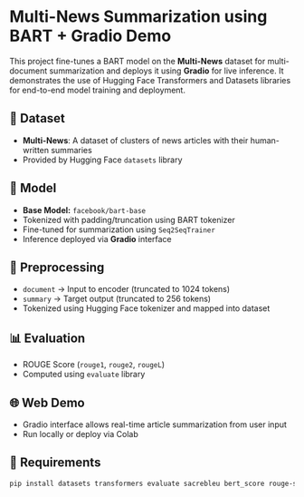# Multi-News Summarization using BART + Gradio Demo

This project fine-tunes a BART model on the **Multi-News** dataset for multi-document summarization and deploys it using **Gradio** for live inference. It demonstrates the use of Hugging Face Transformers and Datasets libraries for end-to-end model training and deployment.

## 📰 Dataset

- **Multi-News**: A dataset of clusters of news articles with their human-written summaries
- Provided by Hugging Face `datasets` library

## 🧠 Model

- **Base Model:** `facebook/bart-base`
- Tokenized with padding/truncation using BART tokenizer
- Fine-tuned for summarization using `Seq2SeqTrainer`
- Inference deployed via **Gradio** interface

## 🔧 Preprocessing

- `document` → Input to encoder (truncated to 1024 tokens)
- `summary` → Target output (truncated to 256 tokens)
- Tokenized using Hugging Face tokenizer and mapped into dataset

## 📊 Evaluation

- ROUGE Score (`rouge1`, `rouge2`, `rougeL`)
- Computed using `evaluate` library

## 🌐 Web Demo

- Gradio interface allows real-time article summarization from user input
- Run locally or deploy via Colab

## 🧰 Requirements

```bash
pip install datasets transformers evaluate sacrebleu bert_score rouge-score gradio
